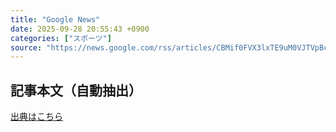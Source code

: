 ```yaml
---
title: "Google News"
date: 2025-09-28 20:55:43 +0900
categories: ["スポーツ"]
source: "https://news.google.com/rss/articles/CBMif0FVX3lxTE9uM0VJTVpBcmJZX0JQeVBVMlpXenZqYTQ2eFZqRkZTT2w5MEwzZzBVX3cyU1oweEtUYy1xNlBqOUZWS0xJbjAtekJuV1VBc3NNcDB0YnlFSkVzUl9Zb2NLWER1d1ZpWVJlOGxpckI5NG1UWDFHOWdWakUwSHRSSU0?oc=5"
---
```


## 記事本文（自動抽出）
<body class="y0K44d EA71Tc" id="readabilityBody"></body>

[出典はこちら](https://news.google.com/rss/articles/CBMif0FVX3lxTE9uM0VJTVpBcmJZX0JQeVBVMlpXenZqYTQ2eFZqRkZTT2w5MEwzZzBVX3cyU1oweEtUYy1xNlBqOUZWS0xJbjAtekJuV1VBc3NNcDB0YnlFSkVzUl9Zb2NLWER1d1ZpWVJlOGxpckI5NG1UWDFHOWdWakUwSHRSSU0?oc=5)
